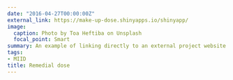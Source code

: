 ```yaml
---
date: "2016-04-27T00:00:00Z"
external_link: https://make-up-dose.shinyapps.io/shinyapp/
image:
  caption: Photo by Toa Heftiba on Unsplash
  focal_point: Smart
summary: An example of linking directly to an external project website using `Remedial dose Shiny App`.
tags:
- MIID
title: Remedial dose
---
```

